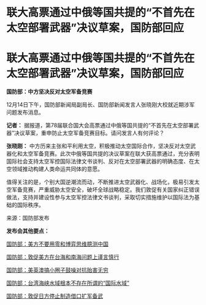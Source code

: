 # 联大高票通过中俄等国共提的“不首先在太空部署武器”决议草案，国防部回应

# 联大高票通过中俄等国共提的“不首先在太空部署武器”决议草案，国防部回应

**国防部：中方坚决反对太空军备竞赛**

12月14日下午，国防部新闻局副局长、国防部新闻发言人张晓刚大校就近期涉军问题发布消息。

**记者：** 据报道，第78届联合国大会高票通过中俄等国共提的“不首先在太空部署武器”决议草案，重申防止太空军备竞赛目标。请问发言人有何评论？

**张晓刚：**
中方历来主张和平利用太空，积极推动太空国际合作，坚决反对太空武器化和太空军备竞赛。此次中俄等国共提的决议草案在联大获高票通过，充分表明国际社会支持太空军控国际法律文书谈判、反对在太空部署武器的明确态度、在太空领域推动构建人类命运共同体的意愿。

值得关注的是，个别大国逆潮流而动，不断推进太空武器化、战场化，极易引发太空军备竞赛，严重威胁太空安全，破坏全球战略稳定。我们敦促有关国家纠正错误做法，支持并建设性参与太空军控法律文书谈判，采取切实措施维护以国际法为基础的国际秩序。

来源：国防部发布

**发布会其他要点：**

[国防部：美方不要用零和博弈思维臆测中国](https://news.qq.com/rain/a/20231214A06N1800)

[国防部：敦促美方在台海和南海问题上谨言慎行](https://news.qq.com/rain/a/20231214A06QIU00)

[国防部：美英澳搞小圈子鼓噪对抗贻害无穷 ](https://news.qq.com/rain/a/20231214A079PL00)

[国防部：台湾海峡水域根本不存在所谓的“国际水域”](https://news.qq.com/rain/a/20231214A070GP00)

[国防部：敦促日方停止制造借口扩军备武 ](https://news.qq.com/rain/a/20231214A06R7X00)

